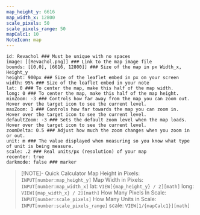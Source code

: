 ```yaml
---
map_height_y: 6616
map_width_x: 12800
scale_pixels: 50
scale_pixels_range: 50
mapCalc1: 10
NoteIcon: map
---
```


```leaflet
id: Revachol ### Must be unique with no spaces
image: [[Revachol.png]] ### Link to the map image file
bounds: [[0,0], [6616, 12800]] ### Size of the map in px Width_x, Height_y
height: 900px ### Size of the leaflet embed in px on your screen
width: 95% ### Size of the leaflet embed in your note
lat: 0 ### To center the map, make this half of the map width. 
long: 0 ### To center the map, make this half of the map height. 
minZoom: -3 ### Controls how far away from the map you can zoom out. Hover over the target icon to see the current level. 
maxZoom: 1 ### Controls how far towards the map you can zoom in.  Hover over the target icon to see the current level. 
defaultZoom: -3 ### Sets the default zoom level when the map loads.  Hover over the target icon to see the current level. 
zoomDelta: 0.5 ### Adjust how much the zoom changes when you zoom in or out. 
unit: m ### The value displayed when measuring so you know what type of unit is being measure.
scale: .2 ### Real units/px (resolution) of your map
recenter: true
darkmode: false ### marker
```

> [!NOTE]- Quick Calculator
> Map Height in Pixels: `INPUT[number:map_height_y]`
Map Width in Pixels: `INPUT[number:map_width_x]`
lat: `VIEW[{map_height_y} / 2][math]` 
long: `VIEW[{map_width_x} / 2][math]` 
How Many Pixels In Scale: `INPUT[number:scale_pixels]`
How Many Units in Scale: `INPUT[number:scale_pixels_range]`
scale: `VIEW[1/{mapCalc1}][math]`